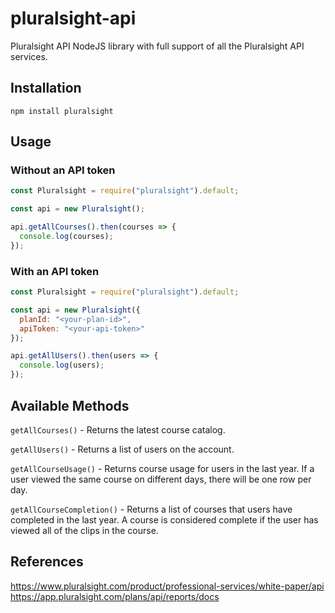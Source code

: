 # pluralsight-api

Pluralsight API NodeJS library with full support of all the Pluralsight API services.

## Installation

```
npm install pluralsight
```

## Usage

### Without an API token

```js
const Pluralsight = require("pluralsight").default;

const api = new Pluralsight();

api.getAllCourses().then(courses => {
  console.log(courses);
});
```

### With an API token

```js
const Pluralsight = require("pluralsight").default;

const api = new Pluralsight({
  planId: "<your-plan-id>",
  apiToken: "<your-api-token>"
});

api.getAllUsers().then(users => {
  console.log(users);
});
```

## Available Methods

`getAllCourses()` - Returns the latest course catalog.

`getAllUsers()` - Returns a list of users on the account.

`getAllCourseUsage()` - Returns course usage for users in the last year. If a user viewed the same course on different days, there will be one row per day.

`getAllCourseCompletion()` - Returns a list of courses that users have completed in the last year. A course is considered complete if the user has viewed all of the clips in the course.

## References

https://www.pluralsight.com/product/professional-services/white-paper/api
https://app.pluralsight.com/plans/api/reports/docs